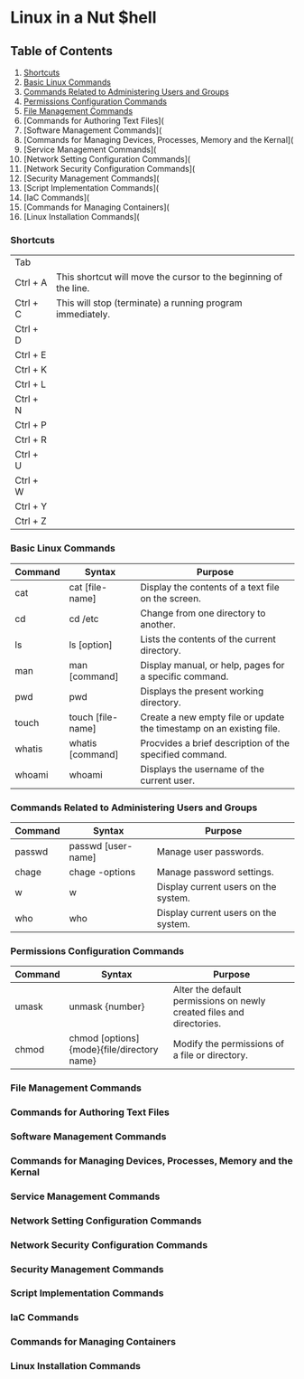 # Linux in a Nut $hell
## Table of Contents
1.  [Shortcuts](https://github.com/iamroot-GitHub/Linux-in-a-Nut-Shell/blob/main/README.md#shortcuts)
2.  [Basic Linux Commands](https://github.com/iamroot-GitHub/Linux-in-a-Nut-Shell/blob/main/README.md#basic-linux-commands)
3.  [Commands Related to Administering Users and Groups](https://github.com/iamroot-GitHub/Linux-in-a-Nut-Shell/blob/main/README.md#commands-related-to-administering-users-and-groups)
4.  [Permissions Configuration Commands](https://github.com/iamroot-GitHub/Linux-in-a-Nut-Shell/blob/main/README.md#permissions-configuration-commands)
5.  [File Management Commands](https://github.com/iamroot-GitHub/Linux-in-a-Nut-Shell/blob/main/README.md#file-management-commands)
6.  [Commands for Authoring Text Files](
7.  [Software Management Commands](
8.  [Commands for Managing Devices, Processes, Memory and the Kernal](
9.  [Service Management Commands](
10. [Network Setting Configuration Commands](
11. [Network Security Configuration Commands](
12. [Security Management Commands](
13. [Script Implementation Commands](
14. [IaC Commands](
15. [Commands for Managing Containers](
16. [Linux Installation Commands](
### Shortcuts
|        |                                                                |
|--------|----------------------------------------------------------------|
|Tab     |                                                                |
|Ctrl + A|This shortcut will move the cursor to the beginning of the line.|
|Ctrl + C|This will stop (terminate) a running program immediately.       |
|Ctrl + D|                                                                | 
|Ctrl + E|                                                                | 
|Ctrl + K|                                                                | 
|Ctrl + L|                                                                |
|Ctrl + N|                                                                | 
|Ctrl + P|                                                                | 
|Ctrl + R|                                                                | 
|Ctrl + U|                                                                | 
|Ctrl + W|                                                                | 
|Ctrl + Y|                                                                | 
|Ctrl + Z|                                                                |
### Basic Linux Commands
|Command   |Syntax                                     |Purpose                                                              |
|----------|-------------------------------------------|---------------------------------------------------------------------|
|cat       |cat [file-name]                            |Display the contents of a text file on the screen.                   |
|cd        |cd /etc                                    |Change from one directory to another.                                |
|ls        |ls [option]                                |Lists the contents of the current directory.                         |
|man       |man [command]                              |Display manual, or help, pages for a specific command.               |
|pwd       |pwd                                        |Displays the present working directory.                              |
|touch     |touch [file-name]                          |Create a new empty file or update the timestamp on an existing file. |
|whatis    |whatis [command]                           |Procvides a brief description of the specified command.              |
|whoami    |whoami                                     |Displays the username of the current user.                           |
### Commands Related to Administering Users and Groups
|Command   |Syntax                                     |Purpose                                                              |
|----------|-------------------------------------------|---------------------------------------------------------------------|
|passwd    |passwd [user-name]                         |Manage user passwords.                                               |
|chage     |chage -options                             |Manage password settings.                                            |
|w         |w                                          |Display current users on the system.                                 |
|who       |who                                        |Display current users on the system.                                 |
### Permissions Configuration Commands
|Command   |Syntax                                     |Purpose                                                              |
|----------|-------------------------------------------|---------------------------------------------------------------------|
|umask     |unmask {number}                            |Alter the default permissions on newly created files and directories.|
|chmod     |chmod [options] {mode}{file/directory name}|Modify the permissions of a file or directory.                       |
### File Management Commands
### Commands for Authoring Text Files
### Software Management Commands
### Commands for Managing Devices, Processes, Memory and the Kernal
### Service Management Commands
### Network Setting Configuration Commands
### Network Security Configuration Commands
### Security Management Commands
### Script Implementation Commands
### IaC Commands
### Commands for Managing Containers
### Linux Installation Commands
